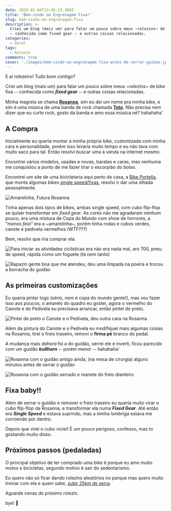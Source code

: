 ```yaml
---
date: 2020-01-04T13:45:23.308Z
title: 'Bem-vindo ao Engrenagem Fixa!'
slug: bem-vindo-ao-engrenagem-fixa
description: >-
  Criei um blog (mais um) para falar um pouco sobre meus ~rolezins~ de bike fixa
  ⏤ conhecida como fixed gear ⏤ e outras coisas relacionadas.
categories:
  - Geral
tags:
  - Rolezin
comments: true
cover: './images/bem-vindo-ao-engrenagem-fixa-antes-de-serrar-guidao.jpg'
---
```


E aí rolezeiro! Tudo bom contigo?

Criei um blog (mais um) para falar um pouco sobre meus ~rolezins~ de bike fixa ⏤ conhecida como **_fixed gear_** ⏤ e outras coisas relacionadas.

Minha magrela se chama [**Rosanna**](https://open.spotify.com/track/37BTh5g05cxBIRYMbw8g2T), sim eu dei um nome pra minha bike, e sim é uma música de uma banda de rock chamada [**Toto**](https://open.spotify.com/artist/0PFtn5NtBbbUNbU9EAmIWF). Não precisa nem dizer que eu curto rock, gosto da banda e amo essa música né? hahahaha'

## A Compra

Inicialmente eu queria montar a minha própria bike, customizada com minha cara e personalidade, porém isso levaria muito tempo e eu não tava com muito saco para tal. Então resolvi buscar uma à venda na internet mesmo.

Encontrei vários modelos, usadas e novas, baratas e caras, mas nenhuma me conquistou a ponto de me fazer tirar o escorpião do bolso.

Encontrei um site de uma bicicletaria aqui perto de casa, a [Bike Portella](https://www.bikeportella.com.br/), que monta algumas bikes [single speed/fixas](https://www.bikeportella.com.br/c/bikes/bike-urbana/fixa/single-speed/139022-SIT.html), resolvi ir dar uma olhada pessoalmente.

![Amarelinha, Futura Rosanna](./images/bem-vindo-ao-engrenagem-fixa-compra-1.jpg)

Tinha apenas dois tipos de bikes, ambas single speed, com cubo flip-flop se quiser transformar em _fixed gear_. As cores não me agradaram nenhum pouco, era uma mistura de Copa do Mundo com show de horrores, a _"menos feia"_ era a ~amarelinha~, porém tinha rodas e cubos verdes, canote e pedivela vermelhos (WTF???)

Bem, resolvi que iria comprar ela.

![Para iniciar as atividades _ciclisticas_ era não era nada mal, aro 700, pneu de speed, rápida como um foguete (tá nem tanto)](./images/bem-vindo-ao-engrenagem-fixa-compra-2.jpg)

![Rapazin gente boa que me atendeu, deu uma limpada na poeira e trocou a borracha do guidão](./images/bem-vindo-ao-engrenagem-fixa-compra-3.jpg)

## As primeiras customizações

Eu queria pintar logo (sério, nem é copa do mundo gente!), mas vou fazer isso aos poucos, o amarelo do quadro eu gostei, agora o vermelho do Canote e do Pedivela eu precisava arrancar, então pintei de preto.

![Pintei de preto o Canote e o Pedivela, deu outra cara na Rosanna](./images/bem-vindo-ao-engrenagem-fixa-compra-printura-canote-pedivela.jpg)

Além da pintura do Canote e o Pedivela eu modifiquei mais algumas coisas na Rosanna, tirei o freio traseiro, removi o **firma pé** branco do pedal.

A mudança mais _dahora_ foi a do guidão, serrei ele e inverti, ficou parecido com um guidão **_bullhorn_** ⏤ porém menor ⏤ hahahaha'

![Rosanna com o guidão antigo ainda, (na mesa de cirurgia) alguns minutos antes de serrar o guidão](./images/bem-vindo-ao-engrenagem-fixa-antes-de-serrar-guidao.jpg)

![Rosanna com o guidão serrado e manete do freio dianteiro](./images/bem-vindo-ao-engrenagem-fixa-guidao-2.jpg)

## Fixa baby!!

Além de serrar o guidão e remover o freio traseiro eu queria muito virar o cubo flip-flop da Rosanna, e transformar ela numa **_Fixed Gear_**. Até então era **_Single Speed_** e estava suprindo, mas a minha lombriga estava me corroendo por dentro.

Depois que virei o cubo viciei! É um pouco perigoso, confesso, mas to gostando muito disso.

## Próximos passos (pedaladas)

O principal objetivo de ter comprado uma bike é porque eu amo muito motos e bicicletas, segundo motivo é sair do sedentarismo.

Eu quero não só ficar dando rolezins aleatórios no parque mas quero muito treinar com ela e quem sabe, [subir 25km de serra](https://www.glpromo.com.br/eventos-esportivos/6-desafio-serra-da-graciosa-de-ciclismo/84).

Aguarde cenas do próximo rolezin.

bye! :bicyclist:
